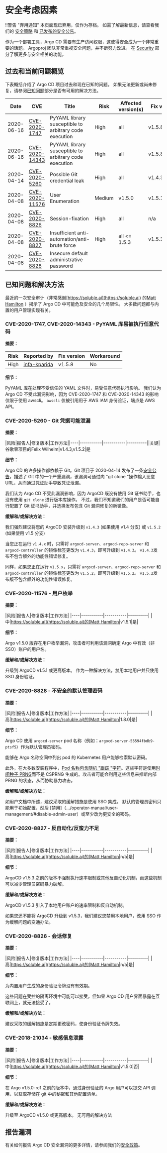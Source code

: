 <!-- TRANSLATED by md-translate -->
# 安全考虑因素

!!警告 "弃用通知" 本页面现已弃用，仅作为存档。 如需了解最新信息，请查看我们的 [安全策略](https://github.com/argoproj/argo-cd/security/policy) 和 [已发布的安全公告](https://github.com/argoproj/argo-cd/security/advisories)。

作为一个部署工具，Argo CD 需要有生产访问权限，这使得安全成为一个非常重要的话题。 Argoproj 团队非常重视安全问题，并不断努力改进。 在 [Security](./operator-manual/security.md) 部分了解更多与安全相关的功能。

## 过去和当前问题概览

下表概括介绍了 Argo CD 项目过去和现在已知的问题。 如果无法更新或尚未修复，请参阅[已知问题](#known-issues-and-workarounds)部分是否有可用的解决方法。

|Date|CVE|Title|Risk|Affected version(s)|Fix version|
|----|---|-----|----|-------------------|-----------|
|2020-06-16|[CVE-2020-1747](https://nvd.nist.gov/vuln/detail/CVE-2020-1747)|PyYAML library susceptible to arbitrary code execution|High|all|v1.5.8|
|2020-06-16|[CVE-2020-14343](https://nvd.nist.gov/vuln/detail/CVE-2020-14343)|PyYAML library susceptible to arbitrary code execution|High|all|v1.5.8|
|2020-04-14|[CVE-2020-5260](https://nvd.nist.gov/vuln/detail/CVE-2020-5260)|Possible Git credential leak|High|all|v1.4.3,v1.5.2|
|2020-04-08|[CVE-2020-11576](https://nvd.nist.gov/vuln/detail/CVE-2020-11576)|User Enumeration|Medium|v1.5.0|v1.5.1|
|2020-04-08|[CVE-2020-8826](https://nvd.nist.gov/vuln/detail/CVE-2020-8826)|Session-fixation|High|all|n/a|
|2020-04-08|[CVE-2020-8827](https://nvd.nist.gov/vuln/detail/CVE-2020-8827)|Insufficient anti-automation/anti-brute force|High|all &lt;= 1.5.3|v1.5.3|
|2020-04-08|[CVE-2020-8828](https://nvd.nist.gov/vuln/detail/CVE-2020-8828)|Insecure default administrative password|

## 已知问题和解决方法

最近的一次安全审计（非常感谢[https://soluble.ai](https://soluble.ai) 的[Matt Hamilton](https://github.com/Eriner) ）揭示了 Argo CD 中可能危及安全的几个局限性。 大多数问题都与内置的用户管理实现有关。

### CVE-2020-1747, CVE-2020-14343 - PyYAML 库易被执行任意代码

**摘要：**

|Risk|Reported by|Fix version|Workaround|
|----|-----------|-----------|----------|
|High|[infa-kparida](https://github.com/infa-kparida)|v1.5.8|No|

**细节：**

PyYAML 库在处理不受信任的 YAML 文件时，易受任意代码执行影响。 我们认为 Argo CD 不受此漏洞影响，因为 CVE-2020-1747 和 CVE-2020-14343 的影响仅限于使用 awscli。 `awscli` 仅被引用用于 AWS IAM 身份验证，端点是 AWS API。

### CVE-2020-5260 - Git 凭据可能泄漏

**摘要：**

|风险|报告人|修复版本|工作方法||----|-----------|-----------|----------||关键|谷歌零项目的Felix Wilhelm|v1.4.3,v1.5.2|是

**细节：**

Argo CD 的许多操作都依赖于 Git。Git 项目于 2020-04-14 发布了一条[安全公告](https://github.com/git/git/security/advisories/GHSA-qm7j-c969-7j4q)，描述了 Git 中的一个严重漏洞，该漏洞可通过向 "git clone "操作输入恶意 URL，从而通过凭证助手导致凭证泄漏。

我们认为 Argo CD 不受此漏洞影响，因为 ArgoCD 既没有使用 Git 证书助手，也没有使用 `git clone` 进行版本库操作。 不过，我们不知道我们的用户是否可能自行配置了 Git 证书助手，并选择发布包含 Git 漏洞修复的新镜像。

**缓解和/或解决方法：**

我们强烈建议将您的 ArgoCD 安装升级到 `v1.4.3` (如果使用 v1.4 分支) 或 `v1.5.2` (如果使用 v1.5 分支)

当您正在运行 `v1.4.x` 时，只需将 `argocd-server`、`argocd-repo-server` 和 `argocd-controller` 的镜像标签更改为 `v1.4.3`，即可升级到 `v1.4.3`。 `v1.4.3`发布不包含额外的功能性错误修复。

同样，如果您正在运行 `v1.5.x`，只需将 `argocd-server`、`argocd-repo-server` 和 `argocd-controller` 的镜像标签更改为 `v1.5.2`，即可升级到 `v1.5.2`。 `v1.5.2`发布版不包含额外的功能性错误修复。

### CVE-2020-11576 - 用户枚举

**摘要：**

|风险|报告人|修复版本|工作方法| |----|-----------|-----------|----------| |中|[https://soluble.ai](https://soluble.ai)的[Matt Hamilton](https://github.com/Eriner)|v1.5.1|是|

**细节：**

Argo v1.5.0 版存在用户枚举漏洞，攻击者可利用该漏洞确定 Argo 中有效（非 SSO）账户的用户名。

**缓解和/或解决方法：**

升级到 ArgoCD v1.5.1 或更高版本。 作为一种解决方法，禁用本地用户并只使用 SSO 身份验证。

### CVE-2020-8828 - 不安全的默认管理密码

**摘要：**

|风险|报告人|修复版本|工作方法| |----|-----------|-----------|----------| |高|[https://soluble.ai](https://soluble.ai)的[Matt Hamilton](https://github.com/Eriner)|1.8.0|是|

**细节：**

Argo CD 使用 `argocd-server` pod 名称（例如：`argocd-server-55594fbdb9-ptsf5`）作为默认管理员密码。

能够在 Argo 名称空间中列出 pod 的 Kubernetes 用户能够检索默认密码。

此外，在大多数安装程序中，[Pod 名称包含随机 "跟踪 "字符](https://github.com/kubernetes/kubernetes/blob/dda530cfb74b157f1d17b97818aa128a9db8e711/staging/src/k8s.io/apiserver/pkg/storage/names/generate.go#L37)。这些字符是使用[时间种子 PRNG](https://github.com/kubernetes/apimachinery/blob/master/pkg/util/rand/rand.go#L26)而不是 CSPRNG 生成的。攻击者可能会利用这些信息来推断内部 PRNG 的状态，从而协助暴力攻击。

**缓解和/或解决方法：**

如用户文档中所述，建议采取的缓解措施是使用 SSO 集成。 默认的管理员密码只能用于初始配置，然后 [禁用]（.../operator-manual/user-management/#disable-admin-user）或至少改为更安全的密码。

### CVE-2020-8827 - 反自动化/反蛮力不足

**摘要：**

|风险|报告人|修复版本|工作方法| |----|-----------|-----------|----------| |高|[https://soluble.ai](https://soluble.ai)的[Matt Hamilton](https://github.com/Eriner)|n/a|是|

**细节：**

ArgoCD v1.5.3 之前的版本不强制执行速率限制或其他反自动化机制，而这些机制可以减少管理员密码暴力破解。

**缓解和/或解决方法：**

ArgoCD v1.5.3 引入了本地用户账户的速率限制和反自动机制。

如果您还不能将 ArgoCD 升级到 v1.5.3，我们建议您禁用本地用户，改用 SSO 作为缓解问题的变通办法。

### CVE-2020-8826 - 会话修复

**摘要：**

|风险|报告人|修复版本|工作方法| |----|-----------|-----------|----------| |高|[https://soluble.ai](https://soluble.ai)的[Matt Hamilton](https://github.com/Eriner)|n/a|是|

**细节：**

为内置用户生成的身份验证令牌没有有效期。

这些问题在受控的隔离环境中可能可以接受，但如果 Argo CD 用户界面暴露在互联网上，就无法接受了。

**缓解和/或解决方法：**

建议采取的缓解措施是定期更改密码，使身份验证令牌失效。

### CVE-2018-21034 - 敏感信息泄露

**摘要：**

|风险|报告人|修复版本|工作方法| |----|-----------|-----------|----------| |中|[https://soluble.ai](https://soluble.ai)的[Matt Hamilton](https://github.com/Eriner)|v1.5.0|否|

**细节：**

在 Argo v1.5.0-rc1 之前的版本中，通过身份验证的 Argo 用户可以提交 API 调用，以获取存储在 git 中的秘密和其他配置清单。

**缓解和/或解决方法：**

升级至 ArgoCD v1.5.0 或更高版本。 无可用的解决方法

## 报告漏洞

有关如何报告 Argo CD 安全漏洞的更多详情，请参阅我们的[安全政策](https://github.com/argoproj/argo-cd/security/policy)。